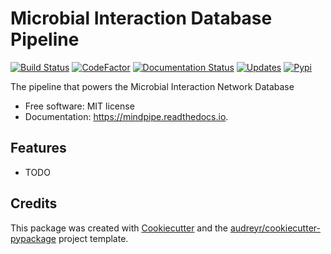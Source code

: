 Microbial Interaction Database Pipeline
=======================================

[![Build Status](https://travis-ci.com/dileep-kishore/mindpipe.svg?token=qCMKydrUTvcJ87J6czex&branch=master)](https://travis-ci.com/dileep-kishore/mindpipe)
[![CodeFactor](https://www.codefactor.io/repository/github/dileep-kishore/mindpipe/badge)](https://www.codefactor.io/repository/github/dileep-kishore/mindpipe)
[![Documentation Status](https://readthedocs.org/projects/mindpipe/badge/?version=latest)](https://mindpipe.readthedocs.io/en/latest/?badge=latest)
[![Updates](https://pyup.io/repos/github/dileep-kishore/mindpipe/shield.svg?token=15e74ba4-b27a-4709-99cf-96bcf698e33b)](https://pyup.io/repos/github/dileep-kishore/mindpipe/)
[![Pypi](https://img.shields.io/pypi/v/mindpipe.svg)](https://pypi.python.org/pypi/mindpipe)

The pipeline that powers the Microbial Interaction Network Database

-   Free software: MIT license
-   Documentation: <https://mindpipe.readthedocs.io>.

Features
--------

-   TODO

Credits
-------

This package was created with
[Cookiecutter](https://github.com/audreyr/cookiecutter) and the
[audreyr/cookiecutter-pypackage](https://github.com/audreyr/cookiecutter-pypackage)
project template.
